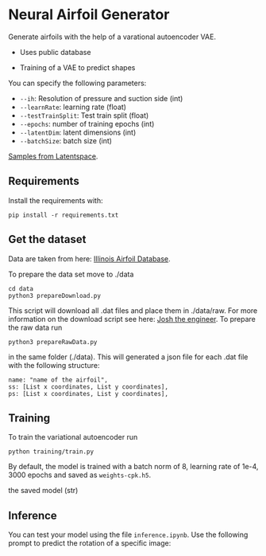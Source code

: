 # Neural Airfoil Generator

Generate airfoils with the help of a varational autoencoder VAE.

- Uses public database

- Training of a VAE to predict shapes

You can specify the following parameters:
- `--ih`: Resolution of pressure and suction side (int)
- `--learnRate`: learning rate (float)
- `--testTrainSplit`: Test train split (float)
- `--epochs`: number of training epochs (int)
- `--latentDim`: latent dimensions (int)
- `--batchSize`: batch size (int)

[Samples from Latentspace](assets/latentspace.png).

## Requirements

Install the requirements with:

`pip install -r requirements.txt`



## Get the dataset

Data are taken from here: [Illinois Airfoil Database](https://m-selig.ae.illinois.edu/ads/coord_database.html).

To prepare the data set move to ./data

    cd data
    python3 prepareDownload.py

This script will download all .dat files and place them in ./data/raw. For more information on the download script see here: [Josh the engineer](https://www.youtube.com/watch?v=nILo18DlqAo). To prepare the raw data run

    python3 prepareRawData.py

in the same folder (./data). This will generated a json file for each .dat file with the following structure:

    name: "name of the airfoil",
    ss: [List x coordinates, List y coordinates],
    ps: [List x coordinates, List y coordinates],


## Training

To train the variational autoencoder run 

`python training/train.py`

By default, the model is trained with a batch norm of 8, learning rate of 1e-4, 3000 epochs and saved as `weights-cpk.h5`.

 the saved model (str)

## Inference

You can test your model using the file `inference.ipynb`. Use the following prompt to predict the rotation of a specific image:

